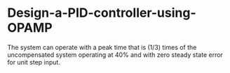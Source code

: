 # Design-a-PID-controller-using-OPAMP

The system can operate
with a peak time that is (1/3) times of the uncompensated system operating at 40% and
with zero steady state error for unit step input.
